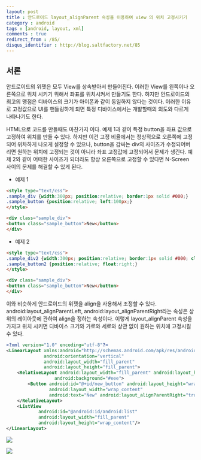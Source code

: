 ```yaml
---
layout: post
title : 안드로이드 layout_alignParent 속성을 이용하여 view 의 위치 고정시키기
category : android
tags : [android, layout, xml]
comments : true
redirect_from : /85/
disqus_identifier : http://blog.saltfactory.net/85
---
```


## 서론

안드로이드의 위젯은 모두 View를 상속받아서 만들어진다. 이러한 View를 왼쪽이나 오른쪽으로 위치 시키기 위해서 좌표를 위치시켜서 만들기도 한다. 하지만 안드로이드의 최고의 맹점은 디바이스의 크기가 아이폰과 같이 동일하지 않다는 것이다. 이러한 이유로 고정값으로 UI를 핸들링하게 되면 특정 디바이스에서는 개발할때의 의도와 다르게 나타나기도 한다.
<!--more-->

HTML으로 코드를 만들때도 마찬가지 이다. 예제 1과 같이 특정 button을 좌표 값으로 고정하여 위치를 만들 수 있다. 하지만 이건 고정 비율에서는 정상적으로 오른쪽에 고정되어 위차하게 나오게 설정할 수 있으나, button을 감싸는 div의 사이즈가 수정되어버리면 원하는 위치에 고정되는 것이 아니라 좌표 고정값에 고정되어서 문제가 생긴다.  예제 2와 같이 어떠한 사이즈가 되더라도 항상 오른쪽으로 고정할 수 있다면 N-Screen 사이의 문제를 해결할 수 있게 된다.

- 예제 1

```html
<style type="text/css">
.sample_div {width:300px; position:relative; border:1px solid #000;}
.sample_button {position:relative; left:100px;}
</style>

<div class="sample_div">
<button class="sample_button">New</button>
</div>
```


- 예제 2

```html
<style type="text/css">
.sample_div2 {width:300px; position:relative; border:1px solid #000; clear:both;}
.sample_button2 {position:relative; float:right;}
</style>

<div class="sample_div">
<button class="sample_button">New</button>
</div>
```

이와 비슷하게 안드로이드의 위젯을 align을 사용해서 조정할 수 있다.
android:layout_alignParentLeft, android:layout_alignParentRight라는 속성은 상위의 레이아웃에 관하여 align을 정하는 속성이다. 이렇게 layout_alignParent 속성을 가지고 위치 시키면 디바이스 크기와 가로와 세로와 상관 없이 원하는 위치에 고정시킬 수 있다.

```xml
<?xml version="1.0" encoding="utf-8"?>
<LinearLayout xmlns:android="http://schemas.android.com/apk/res/android"
              android:orientation="vertical"
              android:layout_width="fill_parent"
              android:layout_height="fill_parent">
    <RelativeLayout android:layout_width="fill_parent" android:layout_height="wrap_content"
                  android:background="#eee">
        <Button android:id="@+id/new_button" android:layout_height="wrap_content"
                android:layout_width="wrap_content"
                android:text="New" android:layout_alignParentRight="true"/>
    </RelativeLayout>
    <ListView
            android:id="@android:id/android:list"
            android:layout_width="fill_parent"
            android:layout_height="wrap_content"/>
</LinearLayout>
```

![](http://asset.blog.hibrainapps.net/saltfactory/images/d390b1c7-70fb-4d83-bb2a-d3e929555541)

![](http://asset.blog.hibrainapps.net/saltfactory/images/cfb50adc-101c-4a5d-a1f3-eb8657a4f7d5)



